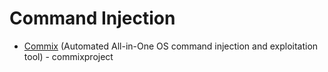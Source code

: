 # Command Injection

* [Commix](https://github.com/commixproject/commix) (Automated All-in-One OS command injection and exploitation tool) - commixproject
